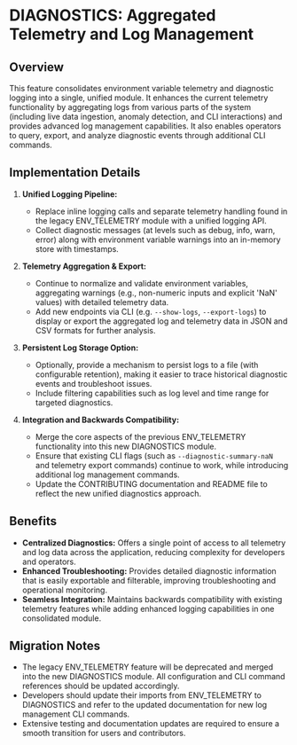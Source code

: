 # DIAGNOSTICS: Aggregated Telemetry and Log Management

## Overview
This feature consolidates environment variable telemetry and diagnostic logging into a single, unified module. It enhances the current telemetry functionality by aggregating logs from various parts of the system (including live data ingestion, anomaly detection, and CLI interactions) and provides advanced log management capabilities. It also enables operators to query, export, and analyze diagnostic events through additional CLI commands.

## Implementation Details
1. **Unified Logging Pipeline:**
   - Replace inline logging calls and separate telemetry handling found in the legacy ENV_TELEMETRY module with a unified logging API.
   - Collect diagnostic messages (at levels such as debug, info, warn, error) along with environment variable warnings into an in-memory store with timestamps.

2. **Telemetry Aggregation & Export:**
   - Continue to normalize and validate environment variables, aggregating warnings (e.g., non-numeric inputs and explicit 'NaN' values) with detailed telemetry data.
   - Add new endpoints via CLI (e.g. `--show-logs`, `--export-logs`) to display or export the aggregated log and telemetry data in JSON and CSV formats for further analysis.

3. **Persistent Log Storage Option:**
   - Optionally, provide a mechanism to persist logs to a file (with configurable retention), making it easier to trace historical diagnostic events and troubleshoot issues.
   - Include filtering capabilities such as log level and time range for targeted diagnostics.

4. **Integration and Backwards Compatibility:**
   - Merge the core aspects of the previous ENV_TELEMETRY functionality into this new DIAGNOSTICS module.
   - Ensure that existing CLI flags (such as `--diagnostic-summary-naN` and telemetry export commands) continue to work, while introducing additional log management commands.
   - Update the CONTRIBUTING documentation and README file to reflect the new unified diagnostics approach.

## Benefits
- **Centralized Diagnostics:** Offers a single point of access to all telemetry and log data across the application, reducing complexity for developers and operators.
- **Enhanced Troubleshooting:** Provides detailed diagnostic information that is easily exportable and filterable, improving troubleshooting and operational monitoring.
- **Seamless Integration:** Maintains backwards compatibility with existing telemetry features while adding enhanced logging capabilities in one consolidated module.

## Migration Notes
- The legacy ENV_TELEMETRY feature will be deprecated and merged into the new DIAGNOSTICS module. All configuration and CLI command references should be updated accordingly.
- Developers should update their imports from ENV_TELEMETRY to DIAGNOSTICS and refer to the updated documentation for new log management CLI commands.
- Extensive testing and documentation updates are required to ensure a smooth transition for users and contributors.
